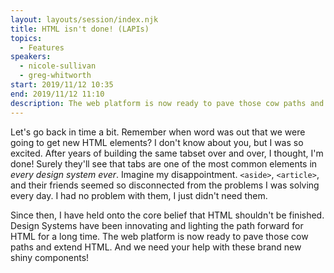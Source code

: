 ```yaml
---
layout: layouts/session/index.njk
title: HTML isn't done! (LAPIs)
topics:
  - Features
speakers:
  - nicole-sullivan
  - greg-whitworth
start: 2019/11/12 10:35
end: 2019/11/12 11:10
description: The web platform is now ready to pave those cow paths and extend HTML. And we need your help with these brand new shiny components…
---
```


Let's go back in time a bit. Remember when word was out that we were going to get new HTML elements? I don't know about you, but I was so excited. After years of building the same tabset over and over, I thought, I'm done! Surely they'll see that tabs are one of the most common elements in _every design system ever_. Imagine my disappointment. `<aside>`, `<article>`, and their friends seemed so disconnected from the problems I was solving every day. I had no problem with them, I just didn't need them.

Since then, I have held onto the core belief that HTML shouldn't be finished. Design Systems have been innovating and lighting the path forward for HTML for a long time. The web platform is now ready to pave those cow paths and extend HTML. And we need your help with these brand new shiny components!
